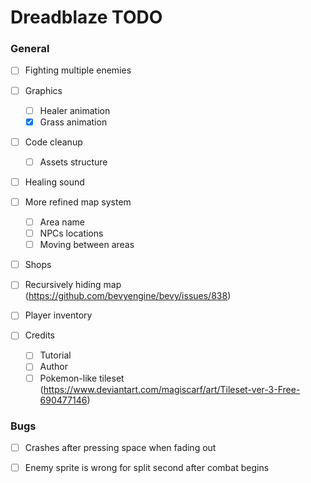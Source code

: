 # Dreadblaze TODO

### General

- [ ] Fighting multiple enemies

- [ ] Graphics
    - [ ] Healer animation
    - [X] Grass animation

- [ ] Code cleanup
    - [ ] Assets structure

- [ ] Healing sound


- [ ] More refined map system
    - [ ] Area name
    - [ ] NPCs locations
    - [ ] Moving between areas

- [ ] Shops

- [ ] Recursively hiding map (https://github.com/bevyengine/bevy/issues/838)

- [ ] Player inventory

- [ ] Credits
    - [ ] Tutorial
    - [ ] Author
    - [ ] Pokemon-like tileset (https://www.deviantart.com/magiscarf/art/Tileset-ver-3-Free-690477146)

### Bugs
- [ ] Crashes after pressing space when fading out

- [ ] Enemy sprite is wrong for split second after combat begins